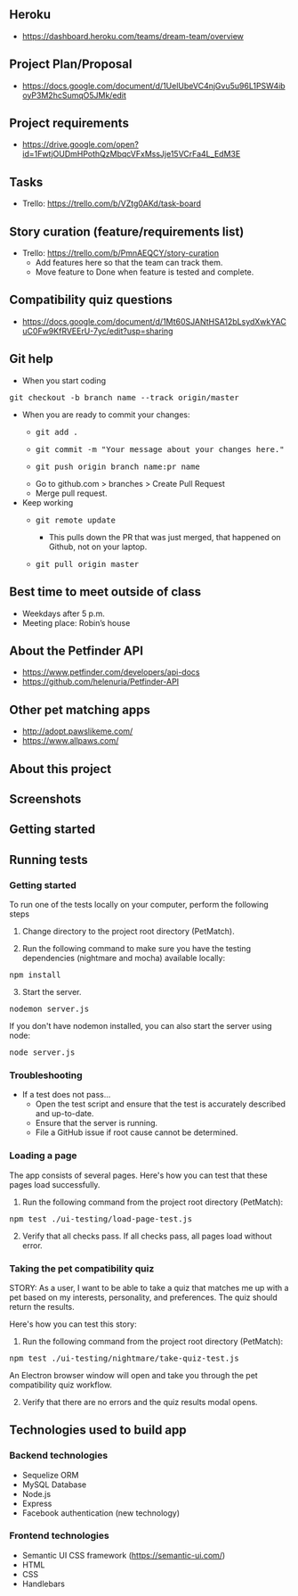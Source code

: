 ## Heroku 
* https://dashboard.heroku.com/teams/dream-team/overview

## Project Plan/Proposal
* https://docs.google.com/document/d/1UelUbeVC4njGvu5u96L1PSW4iboyP3M2hcSumqO5JMk/edit

## Project requirements
* https://drive.google.com/open?id=1FwtjOUDmHPothQzMbqcVFxMssJje15VCrFa4L_EdM3E

## Tasks
* Trello: https://trello.com/b/VZtg0AKd/task-board

## Story curation (feature/requirements list)
* Trello: https://trello.com/b/PmnAEQCY/story-curation
	* Add features here so that the team can track them.
	* Move feature to Done when feature is tested and complete.

## Compatibility quiz questions
* https://docs.google.com/document/d/1Mt60SJANtHSA12bLsydXwkYACuC0Fw9KfRVEErU-7yc/edit?usp=sharing

## Git help
* When you start coding
<pre>git checkout -b branch_name --track origin/master</pre>

* When you are ready to commit your changes:
	* <pre>git add .</pre>
	* <pre>git commit -m "Your message about your changes here."</pre>
	* <pre>git push origin branch_name:pr_name</pre>
	* Go to github.com > branches > Create Pull Request
	* Merge pull request.
* Keep working
	* <pre>git remote update</pre>
		* This pulls down the PR that was just merged, that happened on Github, not on your laptop.
	* <pre>git pull origin master</pre>


## Best time to meet outside of class
* Weekdays after 5 p.m.
* Meeting place: Robin’s house

## About the Petfinder API
* https://www.petfinder.com/developers/api-docs
* https://github.com/helenuria/Petfinder-API

## Other pet matching apps
* http://adopt.pawslikeme.com/
* https://www.allpaws.com/

## About this project

## Screenshots

## Getting started

## Running tests

### Getting started 
<p>To run one of the tests locally on your computer, perform the following steps</p>

1. Change directory to the project root directory (PetMatch).

2. Run the following command to make sure you have the testing dependencies (nightmare and mocha) available locally:
<pre>npm install</pre>

3. Start the server.
<pre>nodemon server.js</pre>
<p>If you don't have nodemon installed, you can also start the server using node:</p>
<pre>node server.js</pre>

### Troubleshooting
* If a test does not pass...
	* Open the test script and ensure that the test is accurately described and up-to-date.
	* Ensure that the server is running.
	* File a GitHub issue if root cause cannot be determined.

### Loading a page
The app consists of several pages. Here's how you can test that these pages load successfully.

1. Run the following command from the project root directory (PetMatch):
<pre>npm test ./ui-testing/load-page-test.js</pre>

2. Verify that all checks pass.
If all checks pass, all pages load without error.

### Taking the pet compatibility quiz
<p>STORY: As a user, I want to be able to take a quiz that matches me up with a pet based on my interests, personality, and preferences. The quiz should return the results.</p>

<p>Here's how you can test this story:</p>

1. Run the following command from the project root directory (PetMatch):
<pre>npm test ./ui-testing/nightmare/take-quiz-test.js</pre>
<p>An Electron browser window will open and take you through the pet compatibility quiz workflow.</p>

2. Verify that there are no errors and the quiz results modal opens.



## Technologies used to build app

### Backend technologies
* Sequelize ORM
* MySQL Database
* Node.js
* Express
* Facebook authentication (new technology)

### Frontend technologies
* Semantic UI CSS framework (https://semantic-ui.com/)
* HTML
* CSS
* Handlebars
